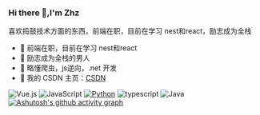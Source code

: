 ### Hi there 👋,I'm Zhz

喜欢捣鼓技术方面的东西，前端在职，目前在学习 nest和react，励志成为全栈
- 🌱 前端在职，目前在学习 nest和react
- 👯 励志成为全栈的男人
- 🔭 略懂爬虫，js逆向，.net 开发
- 🤔 我的 CSDN 主页：[CSDN](https://blog.csdn.net/qq_51688013?spm=1000.2115.3001.5343)

<!--
![](https://github-readme-stats.vercel.app/api?username=Zhz4&show_icons=true&theme=transparent)
![Top Langs](https://github-readme-stats.vercel.app/api/top-langs/?username=Zhz4&layout=compact&theme=tokyonight)
-->

![Vue.js](https://img.shields.io/badge/-Vue.js-4FC08D?style=flat-square&logo=Vue.js&logoColor=ffffff)
![JavaScript](https://img.shields.io/badge/JavaScript-F7DF1E?style=flat-square&logo=JavaScript&logoColor=ffffff)
[![Python](https://img.shields.io/badge/-Python-3776AB?style=flat-square&logo=python&logoColor=ffffff)](https://www.python.org/)
![typescript](https://img.shields.io/badge/-typescript-8DD6F9?style=flat-square&logo=typescript&logoColor=ffffff)
![Java](https://img.shields.io/badge/-Java-007396?style=flat-square&logo=java&logoColor=ffffff)
[![Ashutosh's github activity graph](https://github-readme-activity-graph.vercel.app/graph?username=Zhz4&theme=github)](https://github.com/ashutosh00710/github-readme-activity-graph)




